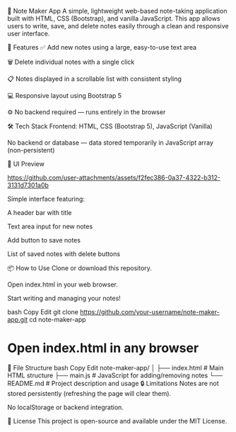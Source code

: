 📝 Note Maker App
A simple, lightweight web-based note-taking application built with HTML, CSS (Bootstrap), and vanilla JavaScript. This app allows users to write, save, and delete notes easily through a clean and responsive user interface.

🚀 Features
✅ Add new notes using a large, easy-to-use text area

🗑️ Delete individual notes with a single click

📋 Notes displayed in a scrollable list with consistent styling

💻 Responsive layout using Bootstrap 5

⚙️ No backend required — runs entirely in the browser

🛠️ Tech Stack
Frontend: HTML, CSS (Bootstrap 5), JavaScript (Vanilla)

No backend or database — data stored temporarily in JavaScript array (non-persistent)

📸 UI Preview


https://github.com/user-attachments/assets/f2fec386-0a37-4322-b312-3131d7301a0b


Simple interface featuring:

A header bar with title

Text area input for new notes

Add button to save notes

List of saved notes with delete buttons

📦 How to Use
Clone or download this repository.

Open index.html in your web browser.

Start writing and managing your notes!

bash
Copy
Edit
git clone https://github.com/your-username/note-maker-app.git
cd note-maker-app
# Open index.html in any browser
📁 File Structure
bash
Copy
Edit
note-maker-app/
│
├── index.html       # Main HTML structure
├── main.js          # JavaScript for adding/removing notes
└── README.md        # Project description and usage
🔒 Limitations
Notes are not stored persistently (refreshing the page will clear them).

No localStorage or backend integration.

📄 License
This project is open-source and available under the MIT License.

